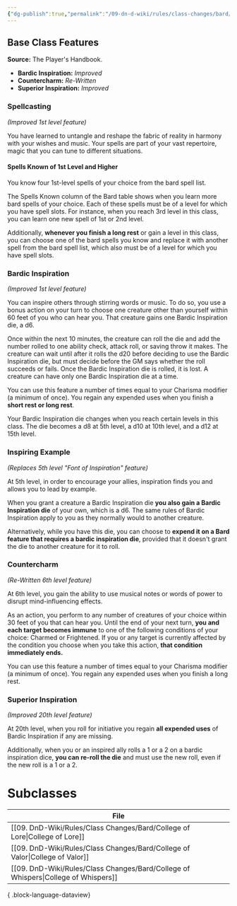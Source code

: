 ```yaml
---
{"dg-publish":true,"permalink":"/09-dn-d-wiki/rules/class-changes/bard/bard/","tags":["class","bard"]}
---
```



## Base Class Features
**Source:** The Player's Handbook.
* **Bardic Inspiration:** *Improved*
* **Countercharm:** *Re-Written*
* **Superior Inspiration:** *Improved*

### Spellcasting
*(Improved 1st level feature)*

You have learned to untangle and reshape the fabric of reality in harmony with your wishes and music. Your spells are part of your vast repertoire, magic that you can tune to different situations.

#### Spells Known of 1st Level and Higher

You know four 1st-level spells of your choice from the bard spell list.

The Spells Known column of the Bard table shows when you learn more bard spells of your choice. Each of these spells must be of a level for which you have spell slots. For instance, when you reach 3rd level in this class, you can learn one new spell of 1st or 2nd level.

Additionally, **whenever you finish a long rest** or gain a level in this class, you can choose one of the bard spells you know and replace it with another spell from the bard spell list, which also must be of a level for which you have spell slots.



### Bardic Inspiration
*(Improved 1st level feature)*

You can inspire others through stirring words or music. To do so, you use a bonus action on your turn to choose one creature other than yourself within 60 feet of you who can hear you. That creature gains one Bardic Inspiration die, a d6.

Once within the next 10 minutes, the creature can roll the die and add the number rolled to one ability check, attack roll, or saving throw it makes. The creature can wait until after it rolls the d20 before deciding to use the Bardic Inspiration die, but must decide before the GM says whether the roll succeeds or fails. Once the Bardic Inspiration die is rolled, it is lost. A creature can have only one Bardic Inspiration die at a time.

You can use this feature a number of times equal to your Charisma modifier (a minimum of once). You regain any expended uses when you finish a **short rest or long rest**.

Your Bardic Inspiration die changes when you reach certain levels in this class. The die becomes a d8 at 5th level, a d10 at 10th level, and a d12 at 15th level.

### Inspiring Example
*(Replaces 5th level "Font of Inspiration" feature)*

At 5th level, in order to encourage your allies, inspiration finds you and allows you to lead by example.

When you grant a creature a Bardic Inspiration die **you also gain a Bardic Inspiration die** of your own, which is a d6. The same rules of Bardic Inspiration apply to you as they normally would to another creature. 

Alternatively, while you have this die, you can choose to **expend it on a Bard feature that requires a bardic inspiration die**, provided that it doesn't grant the die to another creature for it to roll.

### Countercharm
*(Re-Written 6th level feature)*

At 6th level, you gain the ability to use musical notes or words of power to disrupt mind-influencing effects. 

As an action, you perform to any number of creatures of your choice within 30 feet of you that can hear you. Until the end of your next turn, **you and each target becomes immune** to one of the following conditions of your choice: Charmed or Frightened. If you or any target is currently affected by the condition you choose when you take this action, **that condition immediately ends.**

You can use this feature a number of times equal to your Charisma modifier (a minimum of once). You regain any expended uses when you finish a long rest.




### Superior Inspiration
*(Improved 20th level feature)*

At 20th level, when you roll for initiative you regain **all expended uses** of Bardic Inspiration if any are missing. 

Additionally, when you or an inspired ally rolls a 1 or a 2 on a bardic inspiration dice, **you can re-roll the die** and must use the new roll, even if the new roll is a 1 or a 2.

# Subclasses 

| File                                                                                  |
| ------------------------------------------------------------------------------------- |
| [[09. DnD-Wiki/Rules/Class Changes/Bard/College of Lore\|College of Lore]]         |
| [[09. DnD-Wiki/Rules/Class Changes/Bard/College of Valor\|College of Valor]]       |
| [[09. DnD-Wiki/Rules/Class Changes/Bard/College of Whispers\|College of Whispers]] |

{ .block-language-dataview}


